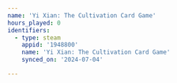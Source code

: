 ```yaml
---
name: 'Yi Xian: The Cultivation Card Game'
hours_played: 0
identifiers:
  - type: steam
    appid: '1948800'
    name: 'Yi Xian: The Cultivation Card Game'
    synced_on: '2024-07-04'

---
```

